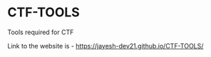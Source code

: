 # CTF-TOOLS
Tools required for CTF


Link to the website is - https://jayesh-dev21.github.io/CTF-TOOLS/
